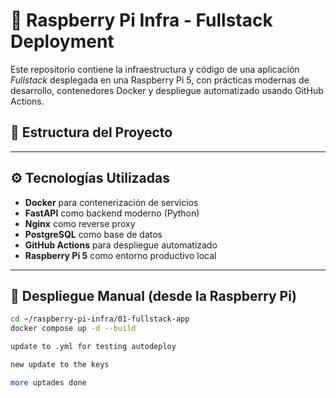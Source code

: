 # 🚀 Raspberry Pi Infra - Fullstack Deployment

Este repositorio contiene la infraestructura y código de una aplicación *Fullstack* desplegada en una Raspberry Pi 5, con prácticas modernas de desarrollo, contenedores Docker y despliegue automatizado usando GitHub Actions.

## 🧱 Estructura del Proyecto


---

## ⚙️ Tecnologías Utilizadas

- **Docker** para contenerización de servicios
- **FastAPI** como backend moderno (Python)
- **Nginx** como reverse proxy
- **PostgreSQL** como base de datos
- **GitHub Actions** para despliegue automatizado
- **Raspberry Pi 5** como entorno productivo local

---

## 🧪 Despliegue Manual (desde la Raspberry Pi)

```bash
cd ~/raspberry-pi-infra/01-fullstack-app
docker compose up -d --build

update to .yml for testing autodeploy

new update to the keys

more uptades done